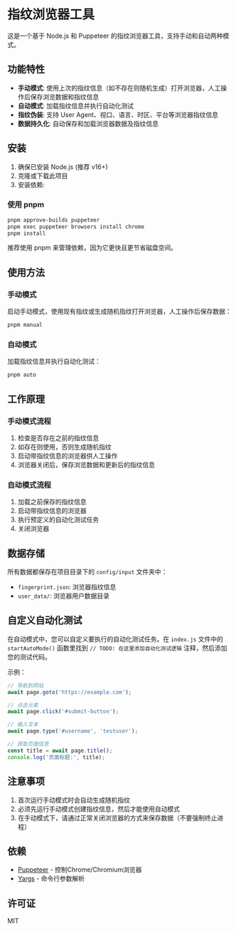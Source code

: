 # 指纹浏览器工具

这是一个基于 Node.js 和 Puppeteer 的指纹浏览器工具，支持手动和自动两种模式。

## 功能特性

- **手动模式**: 使用上次的指纹信息（如不存在则随机生成）打开浏览器，人工操作后保存浏览数据和指纹信息
- **自动模式**: 加载指纹信息并执行自动化测试
- **指纹伪装**: 支持 User Agent、视口、语言、时区、平台等浏览器指纹信息
- **数据持久化**: 自动保存和加载浏览器数据及指纹信息

## 安装

1. 确保已安装 Node.js (推荐 v16+)
2. 克隆或下载此项目
3. 安装依赖:

### 使用 pnpm
```bash
pnpm approve-builds puppeteer
pnpm exec puppeteer browsers install chrome
pnpm install
```

推荐使用 pnpm 来管理依赖，因为它更快且更节省磁盘空间。

## 使用方法

### 手动模式

启动手动模式，使用现有指纹或生成随机指纹打开浏览器，人工操作后保存数据：

```bash
pnpm manual
```

### 自动模式

加载指纹信息并执行自动化测试：

```bash
pnpm auto
```

## 工作原理

### 手动模式流程
1. 检查是否存在之前的指纹信息
2. 如存在则使用，否则生成随机指纹
3. 启动带指纹信息的浏览器供人工操作
4. 浏览器关闭后，保存浏览数据和更新后的指纹信息

### 自动模式流程
1. 加载之前保存的指纹信息
2. 启动带指纹信息的浏览器
3. 执行预定义的自动化测试任务
4. 关闭浏览器

## 数据存储

所有数据都保存在项目目录下的 `config/input` 文件夹中：

- `fingerprint.json`: 浏览器指纹信息
- `user_data/`: 浏览器用户数据目录

## 自定义自动化测试

在自动模式中，您可以自定义要执行的自动化测试任务。在 `index.js` 文件中的 `startAutoMode()` 函数里找到 `// TODO: 在这里添加自动化测试逻辑` 注释，然后添加您的测试代码。

示例：
```javascript
// 导航到网站
await page.goto('https://example.com');

// 点击元素
await page.click('#submit-button');

// 输入文本
await page.type('#username', 'testuser');

// 获取页面信息
const title = await page.title();
console.log('页面标题:', title);
```

## 注意事项

1. 首次运行手动模式时会自动生成随机指纹
2. 必须先运行手动模式创建指纹信息，然后才能使用自动模式
3. 在手动模式下，请通过正常关闭浏览器的方式来保存数据（不要强制终止进程）

## 依赖

- [Puppeteer](https://pptr.dev/) - 控制Chrome/Chromium浏览器
- [Yargs](https://yargs.js.org/) - 命令行参数解析

## 许可证

MIT